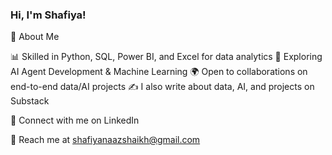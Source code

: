 

### Hi, I'm Shafiya!

🚀 About Me

📊 Skilled in Python, SQL, Power BI, and Excel for data analytics
🤖 Exploring AI Agent Development & Machine Learning
🌍 Open to collaborations on end-to-end data/AI projects
✍️ I also write about data, AI, and projects on Substack

💼 Connect with me on LinkedIn

📧 Reach me at shafiyanaazshaikh@gmail.com
